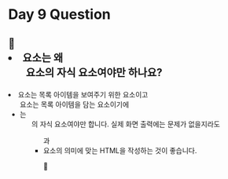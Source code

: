 # Day 9 Question



## :memo: <li>요소는 왜 <ul>요소의 자식 요소여야만 하나요?

<li> 요소는 목록 아이템을 보여주기 위한 요소이고 <ul> 요소는 목록 아이템을 담는 요소이기에 <li>는 <ul>의 자식 요소여야만 합니다. 실제 화면 출력에는 문제가 없을지라도 <ul>과 <li> 요소의 의미에 맞는 HTML을 작성하는 것이 좋습니다.

:rocket:

